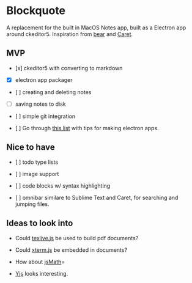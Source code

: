 # Blockquote 

A replacement for the built in MacOS Notes app, built as a Electron app around ckeditor5.
Inspiration from [bear](http://www.bear-writer.com/) and [Caret](https://caret.io/).

## MVP

- [x] ckeditor5 with converting to markdown

- [x] electron app packager

- [ ] creating and deleting notes

- [ ] saving notes to disk

- [ ] simple git integration

- [ ] Go through [this list](https://blog.dcpos.ch/how-to-make-your-electron-app-sexy) with tips for making electron apps.

## Nice to have

- [ ] todo type lists

- [ ] image support

- [ ] code blocks w/ syntax highlighting

- [ ] omnibar similare to Sublime Text and Caret, for searching and jumping files.

## Ideas to look into

- Could [texlive.js](https://github.com/manuels/texlive.js/) be used to build pdf documents?

- Could [xterm.js](https://github.com/sourcelair/xterm.js) be embedded in documents?

- How about [jsMath](http://www.math.union.edu/~dpvc/jsMath/)=

- [Yjs](http://y-js.org/) looks interesting.

